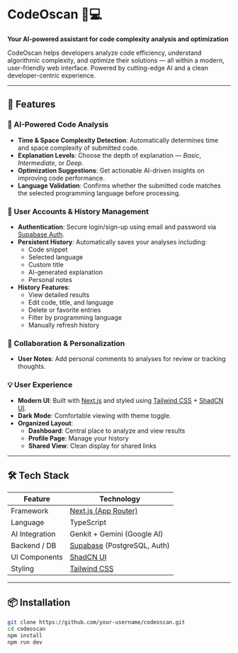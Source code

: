 # CodeOscan 🧠💻  
**Your AI-powered assistant for code complexity analysis and optimization**

CodeOscan helps developers analyze code efficiency, understand algorithmic complexity, and optimize their solutions — all within a modern, user-friendly web interface. Powered by cutting-edge AI and a clean developer-centric experience.

---

## 🚀 Features

### 🧠 AI-Powered Code Analysis
- **Time & Space Complexity Detection**: Automatically determines time and space complexity of submitted code.
- **Explanation Levels**: Choose the depth of explanation — _Basic_, _Intermediate_, or _Deep_.
- **Optimization Suggestions**: Get actionable AI-driven insights on improving code performance.
- **Language Validation**: Confirms whether the submitted code matches the selected programming language before processing.

### 👤 User Accounts & History Management
- **Authentication**: Secure login/sign-up using email and password via [Supabase Auth](https://supabase.com/docs/guides/auth).
- **Persistent History**: Automatically saves your analyses including:
  - Code snippet  
  - Selected language  
  - Custom title  
  - AI-generated explanation  
  - Personal notes  
- **History Features**:
  - View detailed results  
  - Edit code, title, and language  
  - Delete or favorite entries  
  - Filter by programming language  
  - Manually refresh history  

### 🤝 Collaboration & Personalization
- **User Notes**: Add personal comments to analyses for review or tracking thoughts.
  
### 💡 User Experience
- **Modern UI**: Built with [Next.js](https://nextjs.org/) and styled using [Tailwind CSS](https://tailwindcss.com/) + [ShadCN UI](https://ui.shadcn.dev/).
- **Dark Mode**: Comfortable viewing with theme toggle.
- **Organized Layout**:
  - **Dashboard**: Central place to analyze and view results
  - **Profile Page**: Manage your history
  - **Shared View**: Clean display for shared links

---

## 🛠️ Tech Stack

| Feature             | Technology                      |
|---------------------|----------------------------------|
| Framework           | [Next.js (App Router)](https://nextjs.org/) |
| Language            | TypeScript                      |
| AI Integration      | Genkit + Gemini (Google AI)     |
| Backend / DB        | [Supabase](https://supabase.com/) (PostgreSQL, Auth) |
| UI Components       | [ShadCN UI](https://ui.shadcn.dev/) |
| Styling             | [Tailwind CSS](https://tailwindcss.com/) |

---

## 📦 Installation

```bash
git clone https://github.com/your-username/codeoscan.git
cd codeoscan
npm install
npm run dev
